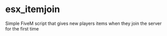 # esx_itemjoin
Simple FiveM script that gives new players items when they join the server for the first time
